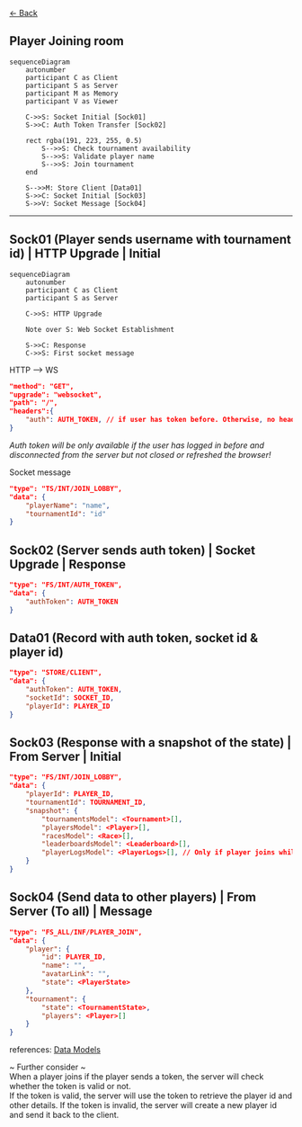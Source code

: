 [<- Back](../index.md)

## Player Joining room

```mermaid
sequenceDiagram
    autonumber
    participant C as Client
    participant S as Server
    participant M as Memory
    participant V as Viewer

    C->>S: Socket Initial [Sock01]
    S->>C: Auth Token Transfer [Sock02]

    rect rgba(191, 223, 255, 0.5)
        S-->>S: Check tournament availability
        S-->>S: Validate player name
        S-->>S: Join tournament
    end

    S-->>M: Store Client [Data01]
    S->>C: Socket Initial [Sock03]
    S->>V: Socket Message [Sock04]
```

---

## Sock01 (Player sends username with tournament id) | HTTP Upgrade | Initial

```mermaid
sequenceDiagram
    autonumber
    participant C as Client
    participant S as Server

    C->>S: HTTP Upgrade

    Note over S: Web Socket Establishment

    S->>C: Response
    C->>S: First socket message
```

HTTP --> WS

```json
"method": "GET",
"upgrade": "websocket",
"path": "/",
"headers":{
    "auth": AUTH_TOKEN, // if user has token before. Otherwise, no headers.
}
```

_Auth token will be only available if the user has logged in before and disconnected from the server but not closed or refreshed the browser!_

Socket message

```json
"type": "TS/INT/JOIN_LOBBY",
"data": {
    "playerName": "name",
    "tournamentId": "id"
}
```

## Sock02 (Server sends auth token) | Socket Upgrade | Response

```json
"type": "FS/INT/AUTH_TOKEN",
"data": {
    "authToken": AUTH_TOKEN
}
```

## Data01 (Record with auth token, socket id & player id)

```json
"type": "STORE/CLIENT",
"data": {
    "authToken": AUTH_TOKEN,
    "socketId": SOCKET_ID,
    "playerId": PLAYER_ID
}
```

## Sock03 (Response with a snapshot of the state) | From Server | Initial

```json
"type": "FS/INT/JOIN_LOBBY",
"data": {
    "playerId": PLAYER_ID,
    "tournamentId": TOURNAMENT_ID,
    "snapshot": {
        "tournamentsModel": <Tournament>[],
        "playersModel": <Player>[],
        "racesModel": <Race>[],
        "leaderboardsModel": <Leaderboard>[],
        "playerLogsModel": <PlayerLogs>[], // Only if player joins while race is ongoing.
    }
}
```

## Sock04 (Send data to other players) | From Server (To all) | Message

```json
"type": "FS_ALL/INF/PLAYER_JOIN",
"data": {
    "player": {
        "id": PLAYER_ID,
        "name": "",
        "avatarLink": "",
        "state": <PlayerState>
    },
    "tournament": {
        "state": <TournamentState>,
        "players": <Player>[]
    }
}
```

references: [Data Models](../../../../libs/models/src/lib/sockets)

~ Further consider ~  
When a player joins if the player sends a token, the server will check whether the token is valid or not.  
If the token is valid, the server will use the token to retrieve the player id and other details.
If the token is invalid, the server will create a new player id and send it back to the client.
